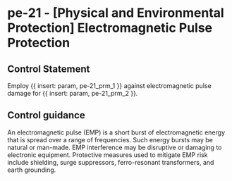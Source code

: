 # pe-21 - \[Physical and Environmental Protection\] Electromagnetic Pulse Protection

## Control Statement

Employ {{ insert: param, pe-21_prm_1 }} against electromagnetic pulse damage for {{ insert: param, pe-21_prm_2 }}.

## Control guidance

An electromagnetic pulse (EMP) is a short burst of electromagnetic energy that is spread over a range of frequencies. Such energy bursts may be natural or man-made. EMP interference may be disruptive or damaging to electronic equipment. Protective measures used to mitigate EMP risk include shielding, surge suppressors, ferro-resonant transformers, and earth grounding.

